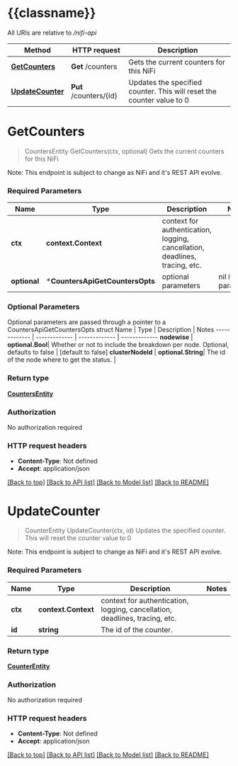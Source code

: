 # {{classname}}

All URIs are relative to */nifi-api*

Method | HTTP request | Description
------------- | ------------- | -------------
[**GetCounters**](CountersApi.md#GetCounters) | **Get** /counters | Gets the current counters for this NiFi
[**UpdateCounter**](CountersApi.md#UpdateCounter) | **Put** /counters/{id} | Updates the specified counter. This will reset the counter value to 0

# **GetCounters**
> CountersEntity GetCounters(ctx, optional)
Gets the current counters for this NiFi

Note: This endpoint is subject to change as NiFi and it's REST API evolve.

### Required Parameters

Name | Type | Description  | Notes
------------- | ------------- | ------------- | -------------
 **ctx** | **context.Context** | context for authentication, logging, cancellation, deadlines, tracing, etc.
 **optional** | ***CountersApiGetCountersOpts** | optional parameters | nil if no parameters

### Optional Parameters
Optional parameters are passed through a pointer to a CountersApiGetCountersOpts struct
Name | Type | Description  | Notes
------------- | ------------- | ------------- | -------------
 **nodewise** | **optional.Bool**| Whether or not to include the breakdown per node. Optional, defaults to false | [default to false]
 **clusterNodeId** | **optional.String**| The id of the node where to get the status. | 

### Return type

[**CountersEntity**](CountersEntity.md)

### Authorization

No authorization required

### HTTP request headers

 - **Content-Type**: Not defined
 - **Accept**: application/json

[[Back to top]](#) [[Back to API list]](../README.md#documentation-for-api-endpoints) [[Back to Model list]](../README.md#documentation-for-models) [[Back to README]](../README.md)

# **UpdateCounter**
> CounterEntity UpdateCounter(ctx, id)
Updates the specified counter. This will reset the counter value to 0

Note: This endpoint is subject to change as NiFi and it's REST API evolve.

### Required Parameters

Name | Type | Description  | Notes
------------- | ------------- | ------------- | -------------
 **ctx** | **context.Context** | context for authentication, logging, cancellation, deadlines, tracing, etc.
  **id** | **string**| The id of the counter. | 

### Return type

[**CounterEntity**](CounterEntity.md)

### Authorization

No authorization required

### HTTP request headers

 - **Content-Type**: Not defined
 - **Accept**: application/json

[[Back to top]](#) [[Back to API list]](../README.md#documentation-for-api-endpoints) [[Back to Model list]](../README.md#documentation-for-models) [[Back to README]](../README.md)

